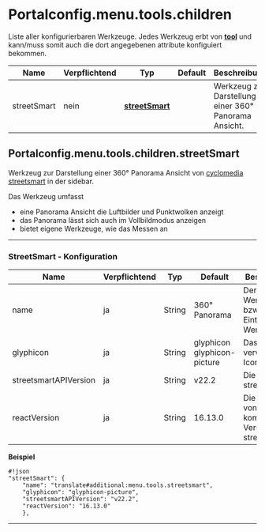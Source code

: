 # Portalconfig.menu.tools.children

Liste aller konfigurierbaren Werkzeuge. Jedes Werkzeug erbt von **[tool](#markdown-header-portalconfigmenutool)** und kann/muss somit auch die dort angegebenen attribute konfiguiert bekommen.

|Name|Verpflichtend|Typ|Default|Beschreibung|Expert|
|----|-------------|---|-------|------------|------|
|streetSmart|nein|**[streetSmart](#markdown-header-portalconfigmenutoolschildrenstreetSmart)**||Werkzeug zur Darstellung einer 360° Panorama Ansicht.|false|



## Portalconfig.menu.tools.children.streetSmart

Werkzeug zur Darstellung einer 360° Panorama Ansicht von [cyclomedia streetsmart](https://www.cyclomedia.com/de/street-smart) in der sidebar.

Das Werkzeug umfasst

* eine Panorama Ansicht die Luftbilder und Punktwolken anzeigt
* das Panorama lässt sich auch im Vollbildmodus anzeigen
* bietet eigene Werkzeuge, wie das Messen an


***


### StreetSmart - Konfiguration

|Name|Verpflichtend|Typ|Default|Beschreibung|Expert|
|----|-------------|---|-------|------------|------|
|name|ja|String|360° Panorama|Der Titel des Werkzeuges bzw. der Eintrag in der Werkzeugliste|false|
|glyphicon|ja|String|glyphicon glyphicon-picture|Das zu verwendende Icon.|false|
|streetsmartAPIVersion|ja|String|v22.2|Die Version der streetsmartApi.|true|
|reactVersion|ja|String|16.13.0|Die Version von React, kompatibel zur Version der streetsmartAPI.|true|





**Beispiel**
```
#!json
"streetSmart": {
    "name": "translate#additional:menu.tools.streetsmart",
    "glyphicon": "glyphicon-picture",
    "streetsmartAPIVersion": "v22.2",
    "reactVersion": "16.13.0"
    },
```

***





